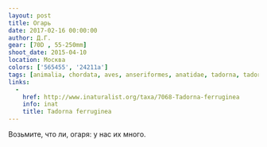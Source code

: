 ```yaml
---
layout: post
title: Огарь
date: 2017-02-16 00:00:00
author: Д.Г.
gear: [70D , 55-250mm]
shoot_date: 2015-04-10
location: Москва
colors: ['565455', '24211a']
tags: [animalia, chordata, aves, anseriformes, anatidae, tadorna, tadorna ferruginea]
links:
  -
    href: http://www.inaturalist.org/taxa/7068-Tadorna-ferruginea
    info: inat
    title: Tadorna ferruginea
---
```


Возьмите, что ли, огаря: у нас их много.
